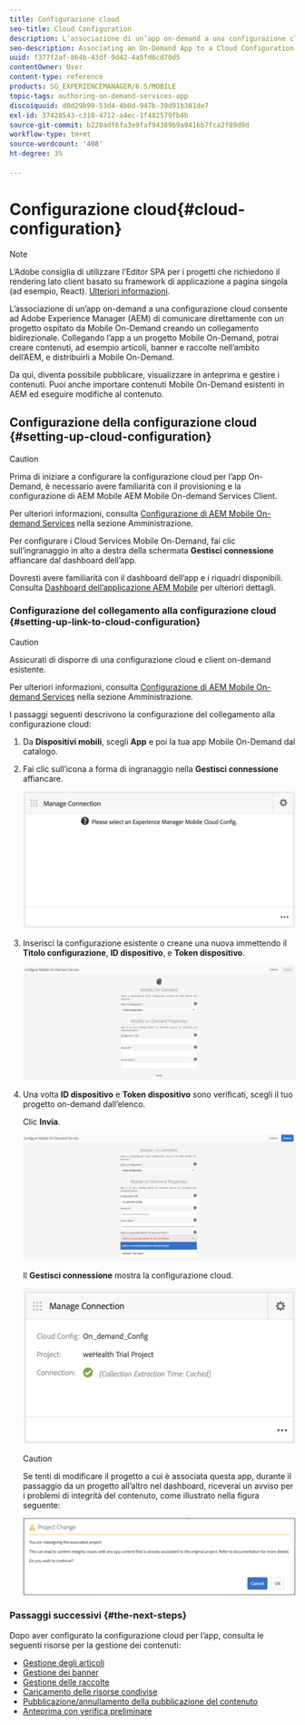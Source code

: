 ```yaml
---
title: Configurazione cloud
seo-title: Cloud Configuration
description: L’associazione di un’app on-demand a una configurazione cloud consente ad Adobe Experience Manager (AEM) di comunicare direttamente con un progetto ospitato da Mobile On-Demand creando un collegamento bidirezionale. Per ulteriori informazioni, segui questa pagina.
seo-description: Associating an On-Demand App to a Cloud Configuration allows Adobe Experience Manager (AEM) to communicate directly with a Mobile On-Demand hosted project by establishing a two way link. Follow this page to learn more.
uuid: f377f2af-864b-43df-9d42-4a5fd6cd70d5
contentOwner: User
content-type: reference
products: SG_EXPERIENCEMANAGER/6.5/MOBILE
topic-tags: authoring-on-demand-services-app
discoiquuid: d0d29b99-53d4-4b0d-947b-39d91b381de7
exl-id: 37428543-c310-4712-a4ec-1f482579fb4b
source-git-commit: b220adf6fa3e9faf94389b9a9416b7fca2f89d9d
workflow-type: tm+mt
source-wordcount: '408'
ht-degree: 3%

---
```


# Configurazione cloud{#cloud-configuration}

>[!NOTE]
>
>L’Adobe consiglia di utilizzare l’Editor SPA per i progetti che richiedono il rendering lato client basato su framework di applicazione a pagina singola (ad esempio, React). [Ulteriori informazioni](/help/sites-developing/spa-overview.md).

L’associazione di un’app on-demand a una configurazione cloud consente ad Adobe Experience Manager (AEM) di comunicare direttamente con un progetto ospitato da Mobile On-Demand creando un collegamento bidirezionale. Collegando l’app a un progetto Mobile On-Demand, potrai creare contenuti, ad esempio articoli, banner e raccolte nell’ambito dell’AEM, e distribuirli a Mobile On-Demand.

Da qui, diventa possibile pubblicare, visualizzare in anteprima e gestire i contenuti. Puoi anche importare contenuti Mobile On-Demand esistenti in AEM ed eseguire modifiche al contenuto.

## Configurazione della configurazione cloud {#setting-up-cloud-configuration}

>[!CAUTION]
>
>Prima di iniziare a configurare la configurazione cloud per l’app On-Demand, è necessario avere familiarità con il provisioning e la configurazione di AEM Mobile AEM Mobile On-demand Services Client.
>
>Per ulteriori informazioni, consulta [Configurazione di AEM Mobile On-demand Services](/help/mobile/aem-mobile-setup.md) nella sezione Amministrazione.

Per configurare i Cloud Services Mobile On-Demand, fai clic sull’ingranaggio in alto a destra della schermata **Gestisci connessione** affiancare dal dashboard dell’app.

Dovresti avere familiarità con il dashboard dell’app e i riquadri disponibili. Consulta [Dashboard dell’applicazione AEM Mobile](/help/mobile/mobile-apps-ondemand-application-dashboard.md) per ulteriori dettagli.

### Configurazione del collegamento alla configurazione cloud {#setting-up-link-to-cloud-configuration}

>[!CAUTION]
>
>Assicurati di disporre di una configurazione cloud e client on-demand esistente.
>
>Per ulteriori informazioni, consulta [Configurazione di AEM Mobile On-demand Services](/help/mobile/aem-mobile-setup.md) nella sezione Amministrazione.

I passaggi seguenti descrivono la configurazione del collegamento alla configurazione cloud:

1. Da **Dispositivi mobili**, scegli **App** e poi la tua app Mobile On-Demand dal catalogo.
1. Fai clic sull’icona a forma di ingranaggio nella **Gestisci connessione** affiancare.

   ![chlimage_1-65](assets/chlimage_1-65.png)

1. Inserisci la configurazione esistente o creane una nuova immettendo il **Titolo configurazione**, **ID dispositivo**, e **Token dispositivo**.

   ![chlimage_1-66](assets/chlimage_1-66.png)

1. Una volta **ID dispositivo** e **Token dispositivo** sono verificati, scegli il tuo progetto on-demand dall’elenco.

   Clic **Invia**.

   ![chlimage_1-67](assets/chlimage_1-67.png)

   Il **Gestisci connessione** mostra la configurazione cloud.

   ![chlimage_1-68](assets/chlimage_1-68.png)

   >[!CAUTION]
   >
   >Se tenti di modificare il progetto a cui è associata questa app, durante il passaggio da un progetto all’altro nel dashboard, riceverai un avviso per i problemi di integrità del contenuto, come illustrato nella figura seguente:

   ![chlimage_1-69](assets/chlimage_1-69.png)

### Passaggi successivi {#the-next-steps}

Dopo aver configurato la configurazione cloud per l’app, consulta le seguenti risorse per la gestione dei contenuti:

* [Gestione degli articoli](/help/mobile/mobile-on-demand-managing-articles.md)
* [Gestione dei banner](/help/mobile/mobile-on-demand-managing-banners.md)
* [Gestione delle raccolte](/help/mobile/mobile-on-demand-managing-collections.md)
* [Caricamento delle risorse condivise](/help/mobile/mobile-on-demand-shared-resources.md)
* [Pubblicazione/annullamento della pubblicazione del contenuto](/help/mobile/mobile-on-demand-publishing-unpublishing.md)
* [Anteprima con verifica preliminare](/help/mobile/aem-mobile-manage-ondemand-services.md)
